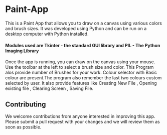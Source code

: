 # Paint-App

This is a Paint App that allows you to draw on a canvas using various colors and brush sizes. It was developed using Python and can be run on a desktop computer with Python installed.
#### Modules used are Tkinter - the standard GUI library and PIL - The Python Imaging Library 
Once the app is running, you can draw on the canvas using your mouse. Use the toolbar at the left to select a brush size and color. This Program alos provide number of Brushes for your work. Colour selector with Basic colour are present.The program also remember the last two colours custom selected by user. It also provide features like Creating New File , Opening existing file , Clearing Screen , Saving File. 
## Contributing
We welcome contributions from anyone interested in improving this app. Please submit a pull request with your changes and we will review them as soon as possible.
